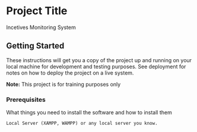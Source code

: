 # Project Title

Incetives Monitoring System

## Getting Started

These instructions will get you a copy of the project up and running on your local machine for development and testing purposes. See deployment for notes on how to deploy the project on a live system.

**Note:** This project is for training purposes only

### Prerequisites

What things you need to install the software and how to install them

```
Local Server (XAMPP, WAMPP) or any local server you know.
```
